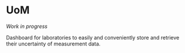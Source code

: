 # UoM

*Work in progress*

Dashboard for laboratories to easily and conveniently store and retrieve their uncertainty of measurement data. 
